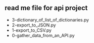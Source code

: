 read me file for api project
-------------------------------------------
- 3-dictionary_of_list_of_dictionaries.py
- 2-export_to_JSON.py
- 1-export_to_CSV.py
- 0-gather_data_from_an_API.py

